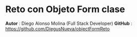 # Reto con Objeto Form clase

**Autor** : Diego Alonso Molina (Full Stack Developer) 
**GitHub** : https://github.com/DiegusNueva/objectFormReto

 
 
